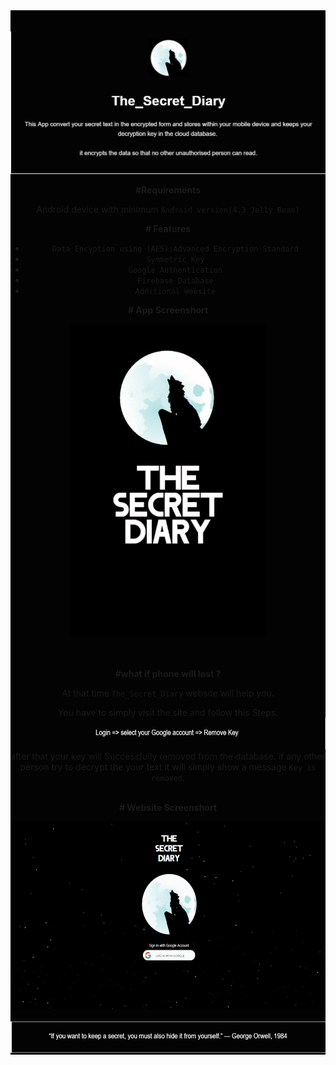 <div style="background-color:rgba(0, 0, 0, 0.99);text-align:center; vertical-align: middle;   padding-top: 20px;">
<p align="center">
    <img src="Images/intro.JPG" alt=" logo" >
  </a>
</p>

**#Requirements**

Android device with minimum `Android version(4.3 Jelly Bean)`

**# Features**
* `Data Encyption using (AES):Advanced Encryption Standard`
* `Symmetric Key`
* `Google Authentication`
* `Firebase Database`
* `Additional Website`

**# App Screenshort** 

 <img src="Images/appgif.gif" alt=" logo" wiinstadth="500" height="500">

<br><br>
**#what if phone will lost ?**

At that time `The_Secret_Diary` website will help you.
 
You have to simply visit the site and follow this Steps.
<img src="Images/step.JPG"  wiinstadth="100" height="50">
<br>
after that your key will Successfully removed from the database.
if any other person try to decrypt the your text it will simply show a message `Key is removed`.
<br><br>

**# Website Screenshort**

 <img src="Images/web3.gif"  wiinstadth="500" height="300">
<br><br>



 <img src="Images/qoute.JPG"  wiinstadth="500" height="50">

